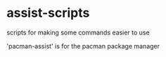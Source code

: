 # assist-scripts
scripts for making some commands easier to use

'pacman-assist' is for the pacman package manager
